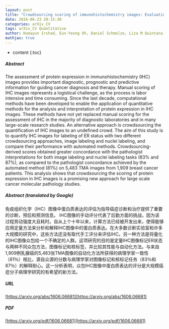 ```yaml
---
layout: post
title: "Crowdsourcing scoring of immunohistochemistry images: Evaluating Performance of the Crowd and an Automated Computational Method"
date: 2016-06-23 20:15:30
categories: arXiv_CV
tags: arXiv_CV Quantitative
author: Humayun Irshad, Eun-Yeong Oh, Daniel Schmolze, Liza M Quintana, Laura Collins, Rulla M. Tamimi, Andrew H. Beck
mathjax: true
---
```


* content
{:toc}

##### Abstract
The assessment of protein expression in immunohistochemistry (IHC) images provides important diagnostic, prognostic and predictive information for guiding cancer diagnosis and therapy. Manual scoring of IHC images represents a logistical challenge, as the process is labor intensive and time consuming. Since the last decade, computational methods have been developed to enable the application of quantitative methods for the analysis and interpretation of protein expression in IHC images. These methods have not yet replaced manual scoring for the assessment of IHC in the majority of diagnostic laboratories and in many large-scale research studies. An alternative approach is crowdsourcing the quantification of IHC images to an undefined crowd. The aim of this study is to quantify IHC images for labeling of ER status with two different crowdsourcing approaches, image labeling and nuclei labeling, and compare their performance with automated methods. Crowdsourcing-derived scores obtained greater concordance with the pathologist interpretations for both image labeling and nuclei labeling tasks (83% and 87%), as compared to the pathologist concordance achieved by the automated method (81%) on 5,483 TMA images from 1,909 breast cancer patients. This analysis shows that crowdsourcing the scoring of protein expression in IHC images is a promising new approach for large scale cancer molecular pathology studies.

##### Abstract (translated by Google)
免疫组织化学（IHC）图像中蛋白质表达的评估为指导癌症诊断和治疗提供了重要的诊断，预后和预测信息。 IHC图像的手动评分代表了后勤方面的挑战，因为该过程劳动强度大且耗时。自从上个十年以来，计算方法已经被开发出来，使得能够应用定量方法来分析和解释IHC图像中的蛋白质表达。在大多数诊断实验室和许多大规模的研究中，这些方法还没有取代手工评分来评估IHC。另一种方法是将量化的IHC图像众包给一个不确定的人群。这项研究的目的是定量IHC图像标记ER状态与两种不同众包方法，图像标记和核标签，并比较其性能与自动化方法。与来自1,909例乳腺癌的5,483张TMA图像的自动化方法所获得的病理学家一致性（81％）相比，源自众源的分数与病理学家对图像标记和核标记任务（83％和87％）的解释耐心。这一分析表明，众包IHC图像中蛋白质表达的评分是大规模癌症分子病理学研究的有希望的新方法。

##### URL
[https://arxiv.org/abs/1606.06681](https://arxiv.org/abs/1606.06681)

##### PDF
[https://arxiv.org/pdf/1606.06681](https://arxiv.org/pdf/1606.06681)

